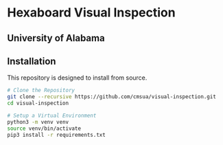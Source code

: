 # Hexaboard Visual Inspection
## University of Alabama

## Installation

This repository is designed to install from source.

```bash
# Clone the Repository
git clone --recursive https://github.com/cmsua/visual-inspection.git
cd visual-inspection

# Setup a Virtual Environment
python3 -m venv venv
source venv/bin/activate
pip3 install -r requirements.txt
```